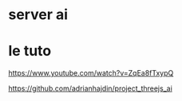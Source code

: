 # server ai

# le tuto
https://www.youtube.com/watch?v=ZqEa8fTxypQ

https://github.com/adrianhajdin/project_threejs_ai


